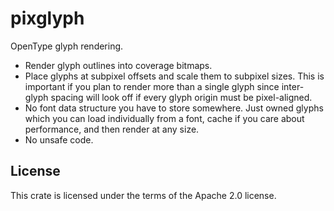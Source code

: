 # pixglyph

OpenType glyph rendering.

- Render glyph outlines into coverage bitmaps.
- Place glyphs at subpixel offsets and scale them to subpixel sizes. This is
  important if you plan to render more than a single glyph since inter-glyph
  spacing will look off if every glyph origin must be pixel-aligned.
- No font data structure you have to store somewhere. Just owned glyphs
  which you can load individually from a font, cache if you care about
  performance, and then render at any size.
- No unsafe code.

## License
This crate is licensed under the terms of the Apache 2.0 license.
